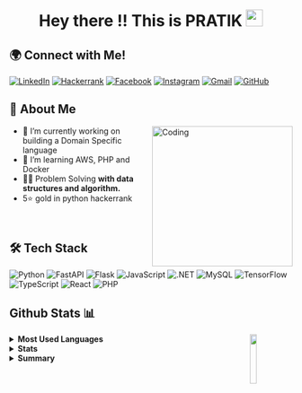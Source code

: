 <h1 align="center"> Hey there !! This is PRATIK <img src="https://raw.githubusercontent.com/MartinHeinz/MartinHeinz/master/wave.gif" width="30px"></h1>



## 🌍 Connect with Me!
[![LinkedIn](https://img.shields.io/badge/LinkedIn-0A66C2?style=for-the-badge&logo=linkedin&logoColor=white)](https://www.linkedin.com/in/pratik-poojary-8a30421b7/)
[![Hackerrank](https://img.shields.io/badge/HackerRank-2EC866?style=for-the-badge&logo=HackerRank&logoColor=white)](https://www.hackerrank.com/ppoojary393/)
[![Facebook](https://img.shields.io/badge/Facebook-1877F2?style=for-the-badge&logo=facebook&logoColor=white)](https://www.facebook.com/pratik.poojary.31/)
[![Instagram](https://img.shields.io/badge/Instagram-E4405F?style=for-the-badge&logo=instagram&logoColor=white)](https://www.instagram.com/pratik.poojary/)
[![Gmail](https://img.shields.io/badge/Gmail-EA4335?style=for-the-badge&logo=gmail&logoColor=white)](mailto:ppoojary393@gmail.com)
[![GitHub](https://img.shields.io/badge/GitHub-181717?style=for-the-badge&logo=github&logoColor=white)](https://github.com/pratik-99/)
<br/>


## 🚀 About Me
<img align="right" alt="Coding" width="250" src="https://media.giphy.com/media/qgQUggAC3Pfv687qPC/giphy.gif">

- 🔭 I’m currently working on building a Domain Specific language
- 🌱 I’m learning AWS, PHP and Docker
- 👨‍💻 Problem Solving **with data structures and algorithm.** 
- 5⭐ gold in python hackerrank


<br/>

## 🛠️ Tech Stack
  ![Python](https://img.shields.io/badge/Python-3776AB?style=flat&logo=python&logoColor=white&borderRadius=20)
  ![FastAPI](https://img.shields.io/badge/FastAPI-009688?style=flat&logo=fastapi&logoColor=white&borderRadius=20)
  ![Flask](https://img.shields.io/badge/Flask-000000?style=flat&logo=flask&logoColor=white&borderRadius=20)
  ![JavaScript](https://img.shields.io/badge/JavaScript-F7DF1E?style=flat&logo=javascript&logoColor=black&borderRadius=20)
  ![.NET](https://img.shields.io/badge/.NET-512BD4?style=flat&logo=dotnet&logoColor=white&borderRadius=20)
  ![MySQL](https://img.shields.io/badge/MySQL-4479A1?style=flat&logo=mysql&logoColor=white&borderRadius=20)
  ![TensorFlow](https://img.shields.io/badge/TensorFlow-FF6F00?style=flat&logo=tensorflow&logoColor=white&borderRadius=20)
  ![TypeScript](https://img.shields.io/badge/TypeScript-3178C6?style=flat&logo=typescript&logoColor=white&borderRadius=20)
  ![React](https://img.shields.io/badge/React-20232A?style=flat&logo=react&logoColor=61DAFB&borderRadius=20)
  ![PHP](https://img.shields.io/badge/PHP-777BB4?style=flat&logo=php&logoColor=white&borderRadius=20)

 
    

## Github Stats 📊
  <a href="https://github.com/pratik-99/">
  <img align="right" height="15%" width="15%" src="https://media.giphy.com/media/du3J3cXyzhj75IOgvA/giphy.gif">
</a> 
<details>
<summary><b>Most Used Languages</b></summary>
<a href="https://github.com/pratik-99">
  <img align="center" src="https://github-readme-stats.vercel.app/api/top-langs/?username=pratik-99&layout=compact&theme=radical&langs_count=8&hide=html,css">
</a>
</details>
<details>
<summary><b>Stats</b></summary>
  <a href="https://github.com/pratik-99" >
    <img align="center" src="https://github-readme-streak-stats.herokuapp.com/?user=pratik-99" alt="pratik's streak">
  </a>
</details>
 
<details>  
<summary><b>Summary</b></summary>
<a href="https://github.com/pratik-99">
  <img align="center" src="https://github-readme-stats.vercel.app/api?username=pratik-99&show_icons=true&theme=radical">
</a>
</details>


<!--
**pratik-99/pratik-99** is a ✨ _special_ ✨ repository because its `README.md` (this file) appears on your GitHub profile.

<img align="right" alt="Coding" width="250" src="https://media.giphy.com/media/qgQUggAC3Pfv687qPC/giphy.gif"> add this below About me

<p align="center">
  <img src="https://readme-typing-svg.herokuapp.com?font=Fira+Code&pause=1000&color=36BCF7&width=435&lines=Full+Stack+Developer;AI+Enthusiast;Problem+Solver;Open+Source+Contributor" />
</p>

![Profile Views](https://komarev.com/ghpvc/?username=pratik-99&color=blue&style=for-the-badge)

![GitHub Trophies](https://github-profile-trophy.vercel.app/?username=pratik-99&theme=tokyonight&no-frame=true&no-bg=true&margin-w=4)
Here are some ideas to get you started:

- 🔭 I’m currently working on ...
- 🌱 I’m currently learning ...
- 👯 I’m looking to collaborate on ...
- 🤔 I’m looking for help with ...
- 💬 Ask me about ...
- 📫 How to reach me: ...
- 😄 Pronouns: ...
- ⚡ Fun fact: ...
-->
